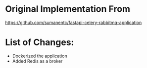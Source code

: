 # Original Implementation From

https://github.com/sumanentc/fastapi-celery-rabbitmq-application

# List of Changes:
- Dockerized the application
- Added Redis as a broker